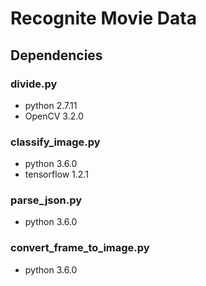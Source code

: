 # Recognite Movie Data

## Dependencies
### divide.py
- python 2.7.11
- OpenCV 3.2.0

### classify_image.py
- python 3.6.0
- tensorflow 1.2.1

### parse_json.py
- python 3.6.0

### convert_frame_to_image.py
- python 3.6.0
